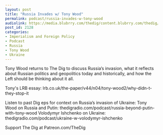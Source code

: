 ```yaml
---
layout: post
title: "Russia Invades w/ Tony Wood"
permalink: podcast/russia-invades-w-tony-wood
audiolink: https://media.blubrry.com/thedig/content.blubrry.com/thedig/The_Dig-EP_346-Wood.mp3
post_id: 2128
categories: 
- Imperialism and Foreign Policy
- Podcast
- Russia
- Tony Wood
- Ukraine
---
```


Tony Wood returns to The Dig to discuss Russia’s invasion, what it reflects about Russian politics and geopolitics today and historically, and how the Left should be thinking about it all.

Tony's LRB essay: lrb.co.uk/the-paper/v44/n04/tony-wood2/why-didn-t-they-stop-it

Listen to past Dig eps for context on Russia’s invasion of Ukraine:
Tony Wood on Russia and Putin: thedigradio.com/podcast/russia-beyond-putin-with-tony-wood
Volodymyr Ishchenko on Ukraine: thedigradio.com/podcast/ukraine-w-volodymyr-ishchenko

Support The Dig at Patreon.com/TheDig